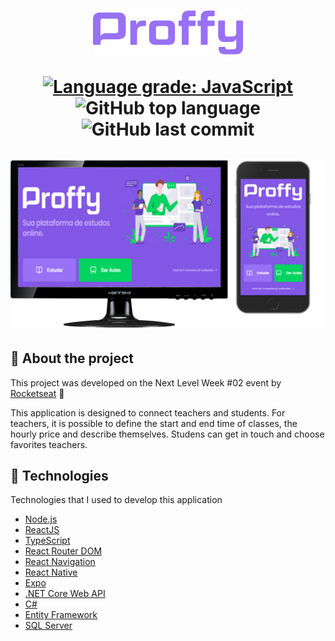 <h1 align="center">
  <img src=".github/logo.svg" alt="Logo" height="70">

  [![Language grade: JavaScript](https://img.shields.io/lgtm/grade/javascript/g/gleisonkz/proffy.svg?logo=lgtm&logoWidth=18)](https://lgtm.com/projects/g/gleisonkz/proffy/context:javascript)
![GitHub top language](https://img.shields.io/github/languages/top/gleisonkz/proffy)
![GitHub last commit](https://img.shields.io/github/last-commit/gleisonkz/proffy)
</h1>

<img src=".github/platforms-shapes.png" alt="proffy">

<br/>

## 📖 About the project

This project was developed on the Next Level Week #02 event by [Rocketseat](https://rocketseat.com.br/) 🚀

This application is designed to connect teachers and students. For teachers, it is possible to define the start and end time of classes, the hourly price and describe themselves. Studens can get in touch and choose favorites teachers.

## 🤖 Technologies

Technologies that I used to develop this application

- [Node.js](https://nodejs.org/en/)
- [ReactJS](https://reactjs.org/)
- [TypeScript](https://www.typescriptlang.org/)
- [React Router DOM](https://reacttraining.com/react-router/)
- [React Navigation](https://reactnavigation.org/)
- [React Native](https://reactnative.dev/)
- [Expo](https://expo.io/)
- [.NET Core Web API](https://dotnet.microsoft.com/download)
- [C#](https://docs.microsoft.com/en-us/dotnet/csharp/)
- [Entity Framework](https://docs.microsoft.com/en-us/ef/core/)
- [SQL Server](https://docs.microsoft.com/en-us/sql/sql-server/?view=sql-server-ver15)
